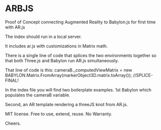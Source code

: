 # ARBJS
Proof of Concept connecting Augmented Reality to Babylon.js for first time with AR.js

The index should run in a local server. 

It includes ar.js with customizations in Matrix math.

There is a single line of code that splices the two environments together so that both Three.js and Babylon run AR.js simultaneously.

That line of code is this:
cameraB._computedViewMatrix = new BABYLON.Matrix.FromArray(markerObject3D.matrix.toArray()); //SPLICE-FINAL! 

In the index file you will find two boilerplate examples. 1st Babylon which populates the cameraB variable.

Second, an AR template rendering a threeJS knot from AR.js.

MIT license. Free to use, extend, reuse. No Warranty.

Cheers.

